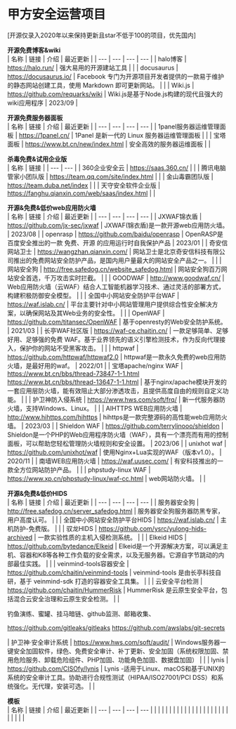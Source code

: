 # 甲方安全运营项目
[开源仅录入2020年以来保持更新且star不低于100的项目，优先国内]

**开源免费博客&wiki**<br />
| 名称 | 链接 | 介绍 | 最近更新 |
| --- | --- | --- | --- |
| halo博客 | https://halo.run/ | 强大易用的开源建站工具 |   |
| docusaurus | https://docusaurus.io/ | Facebook 专门为开源项目开发者提供的一款易于维护的静态网站创建工具，使用 Markdown 即可更新网站。 |   |
| Wiki.js | https://github.com/requarks/wiki | Wiki.js是基于Node.js构建的现代且强大的wiki应用程序 | 2023/09  |

**开源免费服务器面板**<br />
| 名称 | 链接 | 介绍 | 最近更新 |
| --- | --- | --- | --- |
| 1panel服务器运维管理面板 | https://1panel.cn/ | 1Panel 是新一代的 Linux 服务器运维管理面板 |   |
| 宝塔面板 | https://www.bt.cn/new/index.html | 安全高效的服务器运维面板 |   |

**杀毒免费&试用企业版**<br />
| 名称 | 链接 |
| --- | --- |
| 360企业安全云 | https://saas.360.cn/ |  |
| 腾讯电脑管家小团队版 | https://team.qq.com/site/index.html |  |
| 金山毒霸团队版 | https://team.duba.net/index |  |
| 天守安全软件企业版 | https://fanghu.qianxin.com/web/saas/index.html |  |

**开源&免费&低价web应用防火墙**<br />
| 名称 | 链接 | 介绍 | 最近更新 |
| --- | --- | --- | --- |
| JXWAF锦衣盾 | https://github.com/jx-sec/jxwaf | JXWAF(锦衣盾)是一款开源web应用防火墙。 | 2023/08  |
| openrasp | https://github.com/baidu/openrasp | OpenRASP是百度安全推出的一款 免费、开源 的应用运行时自我保护产品 | 2023/01 |
| 奇安信网站卫士 | https://wangzhan.qianxin.com/ | 网站卫士是北京奇安信科技有限公司推出的免费网站安全防护产品，是国内用户量最大的网站安全产品之一。 |   |
| 网站安全狗 | http://free.safedog.cn/website_safedog.html | 网站安全狗百万网站安全首选，千万攻击实时拦截。 |   |
| GOODWAF | http://www.goodwaf.cn/ | Web应用防火墙（云WAF）结合人工智能机器学习技术、通过灵活的部署方式，构建积极防御安全模型。 |   |
| 全国中小网站安全防护平台WAF | https://waf.islab.cn/ | 平台主要针对中小网站管理用户提供综合性安全解决方案，以确保网站及其Web业务的安全性。 |   |
| OpenWAF | https://github.com/titansec/OpenWAF | 基于openresty的Web安全防护系统。 |  2021/03 |
| 长亭WAF社区版 | https://waf-ce.chaitin.cn/ | 一款足够简单、足够好用、足够强的免费 WAF。基于业界领先的语义引擎检测技术，作为反向代理接入，保护你的网站不受黑客攻击。 |   |
| httpwaf | https://github.com/httpwaf/httpwaf2.0 | httpwaf是一款永久免费的web应用防火墙，是最好用的waf。 | 2022/01  |
| 宝塔apache/nginx WAF | https://www.bt.cn/bbs/thread-73847-1-1.html<br />https://www.bt.cn/bbs/thread-13647-1-1.html | 基于nginx/apache模块开发的一套应用层防火墙，能有效阻止大部分渗透攻击，且提供高度自由的规则自定义功能。 |   |
| 护卫神防入侵系统 | https://www.hws.com/soft/frq/ | 新一代服务器防火墙，支持Windows、Linux。 |   |
| AIHTTPS WEB应用防火墙 | http://www.hihttps.com/hihttps | hihttps是一款完整源码的高性能web应用防火墙。 | 2023/03  |
| Shieldon WAF | https://github.com/terrylinooo/shieldon | Shieldon是一个PHP的Web应用程序防火墙（WAF），具有一个漂亮而有用的控制面板，可以帮助您轻松管理防火墙规则和安全设置。 |  2023/06 |
| unixhot waf | https://github.com/unixhot/waf | 使用Nginx+Lua实现的WAF（版本v1.0）。 | 2020/11  |
| 南墙WEB应用防火墙 | https://waf.uusec.com/ | 有安科技推出的一款全方位网站防护产品。 |   |
| phpstudy-linux WAF | https://www.xp.cn/phpstudy-linux/waf-cc.html | web网站防火墙。 |   |


**开源&免费&低价HIDS**<br />
| 名称 | 链接 | 介绍 | 最近更新 |
| --- | --- | --- | --- |
| 服务器安全狗 | http://free.safedog.cn/server_safedog.html |  服务器安全狗服务器防黑专家，用户高度认可。 |   |
| 全国中小网站安全防护平台HIDS | https://waf.islab.cn/ | 主机防护-免费版。 |   |
| 驭龙HIDS | https://github.com/ysrc/yulong-hids-archived | 一款实验性质的主机入侵检测系统。 |   |
| Elkeid HIDS | https://github.com/bytedance/Elkeid | Elkeid是一个开源解决方案，可以满足主机、容器和K8等各种工作负载的安全需求，以及无服务器。它源自字节跳动的内部最佳实践。 |   |
| veinmind-tools容器安全 | https://github.com/chaitin/veinmind-tools | veinmind-tools 是由长亭科技自研，基于 veinmind-sdk 打造的容器安全工具集。 |   |
| 云安全平台检测 | https://github.com/chaitin/HummerRisk | HummerRisk 是云原生安全平台，包括混合云安全治理和云原生安全检测。 |   |


钓鱼演练、蜜罐、挂马暗链、github监测、邮箱收集、

https://github.com/gitleaks/gitleaks
https://github.com/awslabs/git-secrets


| 护卫神·安全审计系统 | https://www.hws.com/soft/audit/ | Windows服务器一键安全加固软件，绿色、免费安全审计、补丁更新、安全加固（系统权限加固、禁用危险服务、卸载危险组件、PHP加固、功能角色加固、数据盘加固） |   |
| lynis | https://github.com/CISOfy/lynis | Lynis -适用于Linux、macOS和基于UNIX的系统的安全审计工具。协助进行合规性测试（HIPAA/ISO27001/PCI DSS）和系统强化。无代理，安装可选。 |   |

**模板**<br />
| 名称 | 链接 | 介绍 | 最近更新 |
| --- | --- | --- | --- |
|  |  |  |   |
|  |  |  |   |
|  |  |  |   |
|  |  |  |   |
|  |  |  |   |
